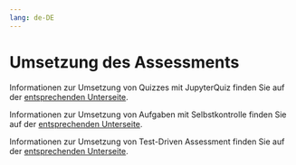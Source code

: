 ```yaml
---
lang: de-DE
---
```


# Umsetzung des Assessments
Informationen zur Umsetzung von Quizzes mit JupyterQuiz finden Sie auf der [entsprechenden Unterseite](./umsetzung/jupyterquiz.ipynb).

Informationen zur Umsetzung von Aufgaben mit Selbstkontrolle finden Sie auf der [entsprechenden Unterseite](./umsetzung/selbstkontrolle.md).

Informationen zur Umsetzung von Test-Driven Assessment finden Sie auf der [entsprechenden Unterseite](./umsetzung/test-driven_assessment.ipynb).


